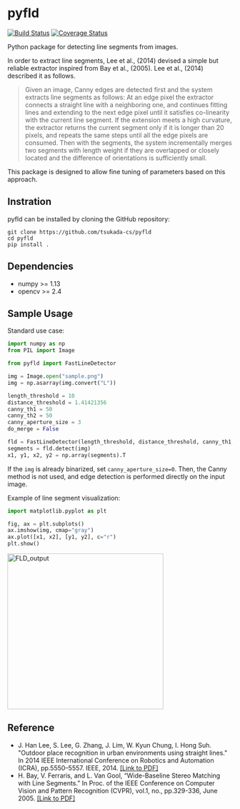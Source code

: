 # pyfld
[![Build Status](https://travis-ci.com/tsukada-cs/pyfld.svg?branch=main)](https://travis-ci.com/tsukada-cs/pyfld)
[![Coverage Status](https://coveralls.io/repos/github/tsukada-cs/pyfld/badge.svg)](https://coveralls.io/github/tsukada-cs/pyfld?branch=main)

Python package for detecting line segments from images.

In order to extract line segments, Lee et al., (2014) devised a simple but reliable extractor inspired from Bay et al., (2005). Lee et al., (2014) described it as follows.
> Given an image, Canny edges are detected first and the system extracts line segments as follows: At an edge pixel the extractor connects a straight line with a neighboring one, and continues fitting lines and extending to the next edge pixel until it satisfies co-linearity with the current line segment. If the extension meets a high curvature, the extractor returns the current segment only if it is longer than 20 pixels, and repeats the same steps until all the edge pixels are consumed. Then with the segments, the system incrementally merges two segments with length weight if they are overlapped or closely located and the difference of orientations is sufficiently small.

This package is designed to allow fine tuning of parameters based on this approach.

## Instration
pyfld can be installed by cloning the GitHub repository:
```shell
git clone https://github.com/tsukada-cs/pyfld
cd pyfld
pip install .
```

## Dependencies
* numpy >= 1.13
* opencv >= 2.4

## Sample Usage
Standard use case:
```python
import numpy as np
from PIL import Image

from pyfld import FastLineDetector

img = Image.open("sample.png")
img = np.asarray(img.convert("L"))

length_threshold = 10
distance_threshold = 1.41421356
canny_th1 = 50
canny_th2 = 50
canny_aperture_size = 3
do_merge = False

fld = FastLineDetector(length_threshold, distance_threshold, canny_th1, canny_th2, canny_aperture_size, do_merge)
segments = fld.detect(img)
x1, y1, x2, y2 = np.array(segments).T
```

If the `img` is already binarized, set `canny_aperture_size=0`. Then, the Canny method is not used, and edge detection is performed directly on the input image.


Example of line segment visualization:
```python
import matplotlib.pyplot as plt

fig, ax = plt.subplots()
ax.imshow(img, cmap="gray")
ax.plot([x1, x2], [y1, y2], c="r")
plt.show()
```
<img width="349" alt="FLD_output" src="https://user-images.githubusercontent.com/45615081/97328052-f47fd700-18b8-11eb-844f-949790c4aa5e.png">

## Reference
* J. Han Lee, S. Lee, G. Zhang, J. Lim, W. Kyun Chung, I. Hong Suh. "Outdoor place recognition in urban environments using straight lines." In 2014 IEEE International Conference on Robotics and Automation (ICRA), pp.5550–5557. IEEE, 2014. [[Link to PDF]](http://cvlab.hanyang.ac.kr/~jwlim/files/icra14linerec.pdf)
* H. Bay, V. Ferraris, and L. Van Gool, “Wide-Baseline Stereo Matching with Line Segments.” In Proc. of the IEEE Conference on Computer Vision and Pattern Recognition (CVPR), vol.1, no., pp.329-336, June 2005. [[Link to PDF]](https://homes.esat.kuleuven.be/~konijn/publications/2005/CVPR-HB-05.pdf)
